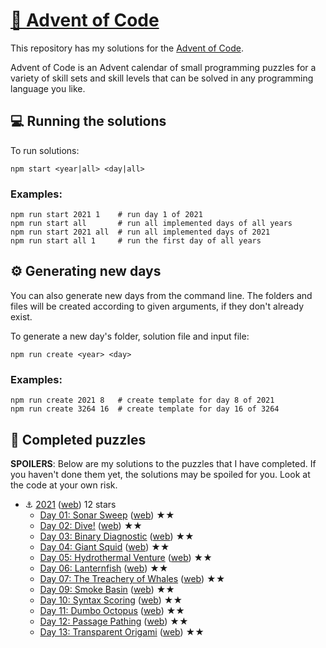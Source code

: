 # [🎄 Advent of Code](https://adventofcode.com/)

This repository has my solutions for the [Advent of Code](https://adventofcode.com/).

Advent of Code is an Advent calendar of small programming puzzles for a variety of skill sets and skill levels that can be solved in any programming language you like.

## 💻 Running the solutions

To run solutions:

```
npm start <year|all> <day|all>
```

### Examples:

```
npm run start 2021 1    # run day 1 of 2021
npm run start all       # run all implemented days of all years
npm run start 2021 all  # run all implemented days of 2021
npm run start all 1     # run the first day of all years
```

## ⚙ Generating new days

You can also generate new days from the command line. The folders and files will be created according to given arguments, if they don't already exist.

To generate a new day's folder, solution file and input file:

```
npm run create <year> <day>
```

### Examples:

```
npm run create 2021 8   # create template for day 8 of 2021
npm run create 3264 16  # create template for day 16 of 3264
```

## 🧩 Completed puzzles

**SPOILERS**: Below are my solutions to the puzzles that I have completed. If you haven't done them yet, the solutions may be spoiled for you. Look at the code at your own risk.

- ⚓ [2021](years/2021) ([web](https://adventofcode.com/2021)) 12 stars
  - [Day 01: Sonar Sweep](years/2021/solutions/day-01) ([web](https://adventofcode.com/2021/day/1)) ★★
  - [Day 02: Dive!](years/2021/solutions/day-02) ([web](https://adventofcode.com/2021/day/2)) ★★
  - [Day 03: Binary Diagnostic](years/2021/solutions/day-03) ([web](https://adventofcode.com/2021/day/3)) ★★
  - [Day 04: Giant Squid](years/2021/solutions/day-04) ([web](https://adventofcode.com/2021/day/4)) ★★
  - [Day 05: Hydrothermal Venture](years/2021/solutions/day-05) ([web](https://adventofcode.com/2021/day/5)) ★★
  - [Day 06: Lanternfish](years/2021/solutions/day-06) ([web](https://adventofcode.com/2021/day/6)) ★★
  - [Day 07: The Treachery of Whales](years/2021/solutions/day-07) ([web](https://adventofcode.com/2021/day/7)) ★★
  - [Day 09: Smoke Basin](years/2021/solutions/day-09) ([web](https://adventofcode.com/2021/day/9)) ★★
  - [Day 10: Syntax Scoring](years/2021/solutions/day-10) ([web](https://adventofcode.com/2021/day/10)) ★★
  - [Day 11: Dumbo Octopus](years/2021/solutions/day-11) ([web](https://adventofcode.com/2021/day/11)) ★★
  - [Day 12: Passage Pathing](years/2021/solutions/day-12) ([web](https://adventofcode.com/2021/day/12)) ★★
  - [Day 13: Transparent Origami](years/2021/solutions/day-13) ([web](https://adventofcode.com/2021/day/13)) ★★
